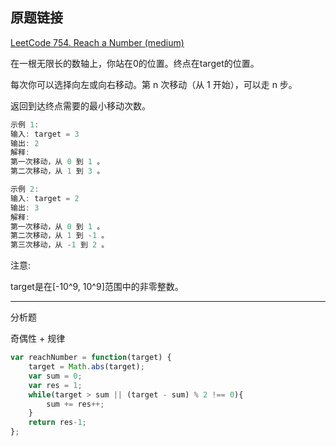 ## 原题链接

[LeetCode 754. Reach a Number (medium)](https://leetcode-cn.com/problems/reach-a-number/)

在一根无限长的数轴上，你站在0的位置。终点在target的位置。

每次你可以选择向左或向右移动。第 n 次移动（从 1 开始），可以走 n 步。

返回到达终点需要的最小移动次数。

```cpp
示例 1:
输入: target = 3
输出: 2
解释:
第一次移动，从 0 到 1 。
第二次移动，从 1 到 3 。

示例 2:
输入: target = 2
输出: 3
解释:
第一次移动，从 0 到 1 。
第二次移动，从 1 到 -1 。
第三次移动，从 -1 到 2 。
```

注意:

target是在[-10^9, 10^9]范围中的非零整数。

---

分析题

奇偶性 + 规律

```javascript
var reachNumber = function(target) {
    target = Math.abs(target);
    var sum = 0;
    var res = 1;
    while(target > sum || (target - sum) % 2 !== 0){
        sum += res++;
    }
    return res-1;
};
```
